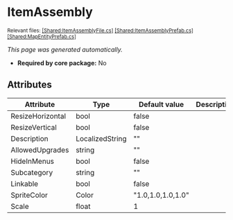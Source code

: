 # ItemAssembly
<sup>Relevant files: [[Shared:ItemAssemblyFile.cs]](https://github.com/Regalis11/Barotrauma/blob/master/Barotrauma/BarotraumaShared/SharedSource/ContentManagement/ContentFile/ItemAssemblyFile.cs) [[Shared:ItemAssemblyPrefab.cs]](https://github.com/Regalis11/Barotrauma/blob/master/Barotrauma/BarotraumaShared/SharedSource/Map/ItemAssemblyPrefab.cs) [[Shared:MapEntityPrefab.cs]](https://github.com/Regalis11/Barotrauma/blob/master/Barotrauma/BarotraumaShared/SharedSource/Map/MapEntityPrefab.cs)</sup>

*This page was generated automatically.*

- **Required by core package:** No



## Attributes

| Attribute        | Type            | Default value     | Description |
|------------------|-----------------|-------------------|-------------|
| ResizeHorizontal | bool            | false             |             |
| ResizeVertical   | bool            | false             |             |
| Description      | LocalizedString | ""                |             |
| AllowedUpgrades  | string          | ""                |             |
| HideInMenus      | bool            | false             |             |
| Subcategory      | string          | ""                |             |
| Linkable         | bool            | false             |             |
| SpriteColor      | Color           | "1.0,1.0,1.0,1.0" |             |
| Scale            | float           | 1                 |             |



